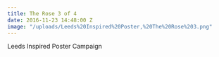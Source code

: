 ```yaml
---
title: The Rose 3 of 4
date: 2016-11-23 14:48:00 Z
image: "/uploads/Leeds%20Inspired%20Poster,%20The%20Rose%203.png"
---
```


Leeds Inspired Poster Campaign